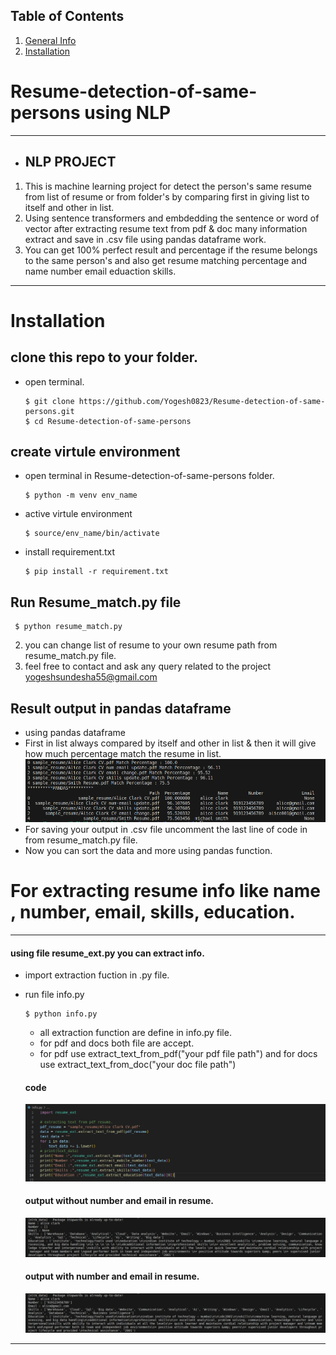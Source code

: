 ## Table of Contents
1. [General Info](#Resume-detection-of-same-persons)
2. [Installation](#Installation)

# Resume-detection-of-same-persons using NLP 
***
* ## NLP PROJECT
1. This is machine learning project for detect the person's same resume from list of resume or from folder's by comparing first in giving list to itself and other in list.
2. Using sentence transformers and embdedding the sentence or word of vector after extracting resume text from pdf & doc many information extract and save in .csv file using pandas dataframe work.
3. You can get 100% perfect result and percentage if the resume belongs to the same person's and also get resume matching percentage and name number email eduaction skills.
***
# Installation
## clone this repo to your folder.
* open terminal.
  
      $ git clone https://github.com/Yogesh0823/Resume-detection-of-same-persons.git
      $ cd Resume-detection-of-same-persons
  
## create virtule environment 
* open terminal in Resume-detection-of-same-persons folder.
  
      $ python -m venv env_name 
* active virtule environment
  
      $ source/env_name/bin/activate
* install requirement.txt
  
      $ pip install -r requirement.txt

## Run Resume_match.py file
     $ python resume_match.py
2. you can change list of resume to your own resume path from resume_match.py file.
3. feel free to contact and ask any query related to the project yogeshsundesha55@gmail.com

## Result output in pandas dataframe
* using pandas dataframe
* First in list always compared by itself and other in list & then it will give how much percentage match the resume in list.
![result](https://github.com/Yogesh0823/Resume-detection-of-same-persons/blob/main/sample_resume/results.png)
* For saving your output in .csv file uncomment the last line of code in from resume_match.py file.
* Now you can sort the data and more using pandas function.

# For extracting resume info like name , number, email, skills, education.
***
  #### using file resume_ext.py you can extract info.
* import extraction fuction in .py file.
* run file info.py
  
      $ python info.py
  
  * all extraction function are define in info.py file.
  * for pdf and docs both file are accept.
  * for pdf use extract_text_from_pdf("your pdf file path") and for docs use extract_text_from_doc("your doc file path")
  #### code
  ![result](https://github.com/Yogesh0823/Resume-detection-of-same-persons/blob/main/sample_resume/code.png)
  
  #### output without number and email in resume.
  ![result](https://github.com/Yogesh0823/Resume-detection-of-same-persons/blob/main/sample_resume/output.png)
  
  #### output with number and email in resume.
  ![result](https://github.com/Yogesh0823/Resume-detection-of-same-persons/blob/main/sample_resume/number-email.png)
***
